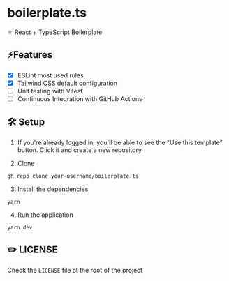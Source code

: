 # boilerplate.ts
⚛️ React + TypeScript Boilerplate

## ⚡Features

- [X] ESLint most used rules
- [X] Tailwind CSS default configuration
- [ ] Unit testing with Vitest
- [ ] Continuous Integration with GitHub Actions

## 🛠️ Setup

1. If you're already logged in, you'll be able to see the "Use this template" button. Click it and create a new repository

2. Clone

```
gh repo clone your-username/boilerplate.ts
```

3. Install the dependencies

```
yarn
```

4. Run the application

```
yarn dev
```

## ✏️ LICENSE

Check the `LICENSE` file at the root of the project
